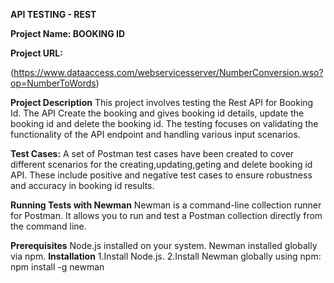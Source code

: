 **API TESTING - REST**

**Project Name: BOOKING ID**


**Project URL:**

(https://www.dataaccess.com/webservicesserver/NumberConversion.wso?op=NumberToWords)


**Project Description**
This project involves testing the Rest API for Booking Id. The API Create the booking and gives booking id details, update the booking id and delete the booking id. The testing focuses on validating the functionality of the API endpoint and handling various input scenarios.

**Test Cases:**
A set of Postman test cases have been created to cover different scenarios for the creating,updating,geting and delete booking id API. These include positive and negative test cases to ensure robustness and accuracy in booking id results.

**Running Tests with Newman**
Newman is a command-line collection runner for Postman. It allows you to run and test a Postman collection directly from the command line.

**Prerequisites**
Node.js installed on your system.
Newman installed globally via npm.
**Installation**
1.Install Node.js.
2.Install Newman globally using npm:
  npm install -g newman




